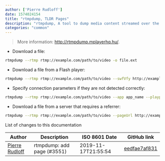 ```yaml
---
author: ['Pierre Rudloff']
date: 1574024154
title: "rtmpdump, TLDR Pages"
description: "rtmpdump, A tool to dump media content streamed over the RTMP protocol."
categories: "common"
---
```

> More information: <http://rtmpdump.mplayerhq.hu/>.

- Download a file:

```bash
rtmpdump --rtmp rtmp://example.com/path/to/video -o file.ext
```

- Download a file from a Flash player:

```bash
rtmpdump --rtmp rtmp://example.com/path/to/video --swfVfy http://example.com/player --flashVer "LNX 10,0,32,18" -o file.ext
```

- Specify connection parameters if they are not detected correctly:

```bash
rtmpdump --rtmp rtmp://example.com/path/to/video --app app_name --playpath path/to/video -o file.ext
```

- Download a file from a server that requires a referrer:

```bash
rtmpdump --rtmp rtmp://example.com/path/to/video --pageUrl http://example.com/webpage -o file.ext
```
List of changes to this documentation


Author | Description | ISO 8601 Date | GitHub link
------|-----|-----|-----
[Pierre Rudloff](mailto:contact@rudloff.pro) | rtmpdump: add page (#3551) | 2019-11-17T21:55:54 | [eedfae7af831](https://github.com/tldr-pages/tldr/commit/eedfae7af8312b372ccf72381f4c66805ebf7fbc)

